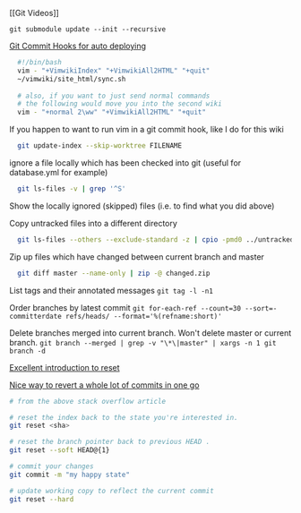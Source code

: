 [[Git Videos]]



`git submodule update --init --recursive`

[Git Commit Hooks for auto deploying](http://toroid.org/ams/git-website-howto)



```bash
  #!/bin/bash
  vim - "+VimwikiIndex" "+VimwikiAll2HTML" "+quit"
  ~/vimwiki/site_html/sync.sh
  
  # also, if you want to just send normal commands
  # the following would move you into the second wiki
  vim - "+normal 2\ww" "+VimwikiAll2HTML" "+quit"
```
If you happen to want to run vim in a git commit hook, like I do for this wiki


```bash
  git update-index --skip-worktree FILENAME
```
ignore a file locally which has been checked into git (useful for database.yml
for example)

```bash
  git ls-files -v | grep '^S'
```
Show the locally ignored (skipped) files (i.e. to find what you did above)


Copy untracked files into a different directory
```bash
  git ls-files --others --exclude-standard -z | cpio -pmd0 ../untracked-backup/
```

Zip up files which have changed between current branch and master
```bash
  git diff master --name-only | zip -@ changed.zip
```

List tags and their annotated messages
`git tag -l -n1`

Order branches by latest commit
`git for-each-ref --count=30 --sort=-committerdate refs/heads/ --format='%(refname:short)'`

Delete branches merged into current branch. Won't delete master or current
branch.
`git branch --merged | grep -v "\*\|master" | xargs -n 1 git branch -d`

[Excellent introduction to reset](http://git-scm.com/blog)

[Nice way to revert a whole lot of commits in one go](http://stackoverflow.com/questions/1895059/revert-to-a-commit-by-a-sha-hash-in-git)
```bash
# from the above stack overflow article

# reset the index back to the state you're interested in.
git reset <sha>

# reset the branch pointer back to previous HEAD .
git reset --soft HEAD@{1}

# commit your changes
git commit -m "my happy state"

# update working copy to reflect the current commit
git reset --hard
```



